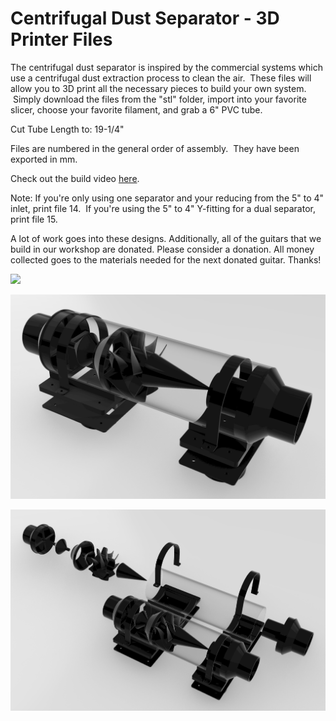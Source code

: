 # Centrifugal Dust Separator - 3D Printer Files
The centrifugal dust separator is inspired by the commercial systems which use a centrifugal dust extraction process to clean the air.  These files will allow you to 3D print all the necessary pieces to build your own system.  Simply download the files from the "stl" folder, import into your favorite slicer, choose your favorite filament, and grab a 6" PVC tube.

Cut Tube Length to: 19-1/4"

Files are numbered in the general order of assembly.  They have been exported in mm.

Check out the build video [here](https://youtu.be/R4R9GfCQrW4).

Note: If you're only using one separator and your reducing from the 5" to 4" inlet, print file 14.  If you're using the 5" to 4" Y-fitting for a dual separator, print file 15.

A lot of work goes into these designs.  Additionally, all of the guitars that we build in our workshop are donated.  Please consider a donation.  All money collected goes to the materials needed for the next donated guitar.  Thanks!

[![](https://www.paypalobjects.com/en_US/i/btn/btn_donateCC_LG.gif)](https://www.paypal.com/donate/?hosted_button_id=FESRJ6R4SLLRJ)

![](images/pic1.png)

![](images/pic2.png)
